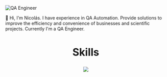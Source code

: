 
![QA Engineer ](https://github.com/user-attachments/assets/6f8f7640-32b8-4027-9722-eb4eb9c97a91)



 📌 Hi, I'm Nicolás. I have experience in QA Automation. Provide solutions to improve the efficiency and convenience of businesses and scientific projects.
Currently I'm a QA Engineer. 
##

<h2 align="center" style="font-size: 32px;">Skills</h2>
<p align="center">
  <a href="https://skillicons.dev">
    <img src="https://skillicons.dev/icons?i=idea,java,maven,selenium,jenkins,github,stackoverflow,windows,ableton,&perline=9" />
  </a>
</p>



